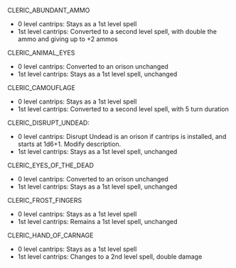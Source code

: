 CLERIC_ABUNDANT_AMMO
- 0 level cantrips: Stays as a 1st level spell
- 1st level cantrips: Converted to a second level spell, with double the ammo and giving up to +2 ammos

CLERIC_ANIMAL_EYES
- 0 level cantrips: Converted to an orison unchanged
- 1st level cantrips: Stays as a 1st level spell, unchanged

CLERIC_CAMOUFLAGE
- 0 level cantrips: Stays as a 1st level spell
- 1st level cantrips: Converted to a second level spell, with 5 turn duration

CLERIC_DISRUPT_UNDEAD: 
- 0 level cantrips: Disrupt Undead is an orison if cantrips is installed, and starts at 1d6+1.  Modify description.
- 1st level cantrips: Stays as a 1st level spell, unchanged

CLERIC_EYES_OF_THE_DEAD
- 0 level cantrips: Converted to an orison unchanged
- 1st level cantrips: Stays as a 1st level spell, unchanged

CLERIC_FROST_FINGERS
- 0 level cantrips: Stays as a 1st level spell
- 1st level cantrips: Remains a 1st level spell, unchanged

CLERIC_HAND_OF_CARNAGE
- 0 level cantrips: Stays as a 1st level spell
- 1st level cantrips: Changes to a 2nd level spell, double damage








 